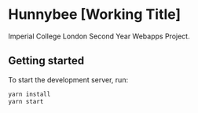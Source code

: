 # Hunnybee [Working Title]
Imperial College London Second Year Webapps Project.

## Getting started

To start the development server, run:

```bash
yarn install
yarn start
```
